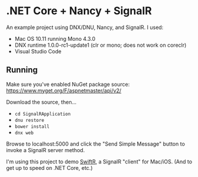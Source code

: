 # .NET Core + Nancy + SignalR

An example project using DNX/DNU, Nancy, and SignalR. I used:

* Mac OS 10.11 running Mono 4.3.0
* DNX runtime 1.0.0-rc1-update1 (clr or mono; does not work on coreclr)
* Visual Studio Code

## Running

Make sure you've enabled NuGet package source: https://www.myget.org/F/aspnetmaster/api/v2/

Download the source, then...

* `cd SignalRApplication`
* `dnu restore`
* `bower install`
* `dnx web`

Browse to localhost:5000 and click the "Send Simple Message" button to invoke a SignalR server method. 

I'm using this project to demo [SwiftR](https://github.com/adamhartford/SwiftR "SwiftR"), a SignalR "client" for Mac/iOS. (And to get up to speed on .NET Core, etc.)
